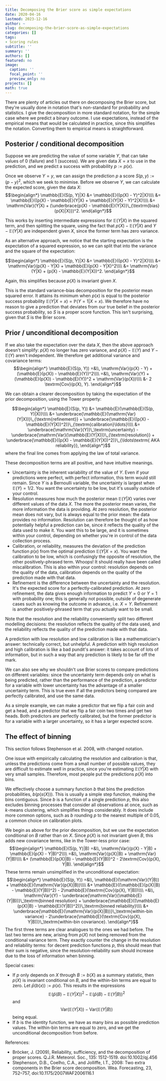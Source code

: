 ```yaml
---
title: Decomposing the Brier score as simple expectations
date: 2020-04-16
lastmod: 2023-12-16
author: ~
slug: decomposing-the-brier-score-as-simple-expectations
categories: []
tags:
- Scoring rules
subtitle: ''
summary: ''
authors: []
featured: no
image:
  caption: ''
  focal_point: ''
  preview_only: no
projects: []
math: true
---
```


There are plenty of articles out there on decomposing the Brier score, but they're usually done in notation that's non-standard for probability and statistics. I give the decomposition in more standard notation, for the simple case where we predict a binary outcome. I use expectations, instead of the empirical means that would be calculated in practice, since this simplifies the notation. Converting them to empirical means is straightforward.

## Posterior / conditional decomposition

Suppose we are predicting the value of some variable $Y$, that can take values of 0 (failure) and 1 (success). We are given data $X=x$ to use in the prediction, and we predict a success with probability $p := p(x)$.

Once we observe $Y=y$, we can assign the prediction $p$ a score $S(p, y) := (p - y)^2$, which we seek to minimise. Before we observe $Y$, we can calculate the expected score, given the data $X$:
$$\begin{align*}
\mathbb{E}(S(p, Y)|X)
&= \mathbb{E}((p(X) - Y)^2|X)\\\\
&= \mathbb{E}((p(X) - \mathbb{E}(Y|X) + \mathbb{E}(Y|X) - Y)^2|X)\\\\
&= \mathrm{Var}(Y|X) + (\underbrace{p(X) - \mathbb{E}(Y|X)}\_{\textrm{bias}(p(X)|X)})^2.
\end{align*}$$

This works by inserting intermediate expressions for $\mathbb{E}(Y|X)$ in the squared term, and then splitting the square, using the fact that $p(X) - \mathbb{E}(Y|X)$ and $Y - \mathbb{E}(Y|X)$ are independent given $X$, since the former term has zero variance.

As an alternative approach, we notice that the starting expectation is the expectation of a squared expression, so we can split that into the variance and the square of the expectation:

$$\begin{align*}
\mathbb{E}(S(p, Y)|X)
&= \mathbb{E}((p(X) - Y)^2|X)\\\\
&= \mathrm{Var}(p(X) - Y|X) + \mathbb{E}(p(X) - Y|X)^2\\\\
&= \mathrm{Var}(Y|X) + (p(X) - \mathbb{E}(Y|X))^2.
\end{align*}$$

Again, this simplifies because $p(X)$ is invariant given $X$.

This is the standard variance-bias decomposition for the posterior mean squared error. It attains its minimum when $p(x)$ is equal to the posterior success probability $\mathbb{E}(Y|X=x) = \mathbb{P}(Y=1|X=x)$. We therefore have no reason to give a prediction that deviates from our true belief in the posterior success probability, so $S$ is a proper score function. This isn't surprising, given that $S$ is the Brier score.

## Prior / unconditional decomposition

If we also take the expectation over the data $X$, then the above approach doesn't simplify: $p(X)$ no longer has zero variance, and $p(X) - \mathbb{E}(Y)$ and $Y - \mathbb{E}(Y)$ aren't independent. We therefore get additional variance and covariance terms:
$$\begin{align*}
\mathbb{E}(S(p, Y))
=&\\, \mathrm{Var}(p(X) - Y) + (\mathbb{E}(p(X)) - \mathbb{E}(Y))^2\\\\
=&\\, \mathrm{Var}(Y) + (\mathbb{E}(p(X)) - \mathbb{E}(Y))^2 + \mathrm{Var}(p(X))\\\\
&- 2 \textrm{Cov}(p(X), Y).
\end{align*}$$

We can obtain a clearer decomposition by taking the expectation of the prior decomposition, using the Tower property:

$$\begin{align*}
\mathbb{E}(S(p, Y))
&= \mathbb{E}(\mathbb{E}(S(p, Y)|X))\\\\
&= \underbrace{\mathbb{E}(\mathrm{Var}(Y|X))}\_{\textrm{refinement}} + \underbrace{\mathbb{E}((p(X) - \mathbb{E}(Y|X))^2)}\_{\textrm{calibration}\ldots}\\\\
&= \underbrace{\mathrm{Var}(Y)}\_\textrm{uncertainty} - \underbrace{\mathrm{Var}(\mathbb{E}(Y|X))}\_{\textrm{resolution}} + \underbrace{\mathbb{E}((p(X) - \mathbb{E}(Y|X))^2)}\_{\ldots\textrm{ AKA reliability}},
\end{align*}$$
where the final line comes from applying the law of total variance.

These decomposition terms are all positive, and have intuitive meanings.

- Uncertainty is the inherent variability of the value of $Y$. Even if your predictions were perfect, with perfect information, this term would still remain. Since $Y$ is a Bernoulli variable, the uncertainty is largest when $\mathbb{E}(Y) = 1/2$. You want the uncertainty to be low, but it's usually outside of your control.
- Resolution measures how much the posterior mean $\mathbb{E}(Y|X)$ varies over different values of the data $X$. The more the posterior mean varies, the more information the data is providing. At zero resolution, the posterior mean does not vary, but is always equal to the prior mean: the data provides no information. Resolution can therefore be thought of as how potentially helpful a prediction can be, since it reflects the quality of the data used to make it. You want this to be large, and it is sometimes within your control, depending on whether you're in control of the data collection process.
- Calibration, or reliability, measures the deviation of the prediction function $p(x)$ from the optimal prediction $\mathbb{E}(Y|X=x)$. You want the calibration to be low, which is confusingly the opposite of resolution, the other positively-phrased term. Whoops! It should really have been called miscalibration. This is also within your control: resolution depends on the quality of the data, calibration depends on the quality of the prediction made with that data.
- Refinement is the difference between the uncertainty and the resolution. It's the expected score for a perfectly-calibrated prediction. At zero refinement, the data gives enough information to predict $Y=0$ or $Y=1$ with probability one; this is generally not possible, outside of degenerate cases such as knowing the outcome in advance, i.e. $X = Y$. Refinement is another positively-phrased term that you actually want to be small.

Note that the resolution and the reliability conveniently split two different modelling decisions: the resolution reflects the quality of the data used, and the reliability reflects the quality of the prediction made with that data.

A prediction with low resolution and low calibration is like a mathematician's answer: technically correct, but unhelpful. A prediction with high resolution and high calibration is like a bad pundit's answer: it takes account of lots of information, but in such a way that any prediction is likely to be far off the mark.

We can also see why we shouldn't use Brier scores to compare predictions on different variables: since the uncertainty term depends only on what is being predicted, rather than the performance of the prediction, a predictor for a variable with lower uncertainty has the advantage of a smaller uncertainty term. This is true even if all the predictors being compared are perfectly calibrated, and use the same data.

As a simple example, we can make a predictor that we flip a fair coin and get a head, and a predictor that we flip a fair coin two times and get two heads. Both predictors are perfectly calibrated, but the former predictor is for a variable with a larger uncertainty, so it has a larger expected score.

## The effect of binning

This section follows Stephenson et al. 2008, with changed notation.

One issue with empirically calculating the resolution and calibration is that, unless the predictions come from a small number of possible values, they are difficult to estimate well in practice, since you're estimating $\mathbb{E}(Y|X)$ with very small samples. Therefore, most people put the predictions $p(X)$ into bins.

We effectively choose a summary function $b$ that bins the prediction probabilities, $b(p(s(X))).$ This is usually a simple step function, making the bins contiguous. Since $b$ is a function of a single prediction $p$, this also excludes binning processes that consider all observations at once, such as $k$-means clustering, which simplifies things considerably. It does include more common options, such as $b$ rounding $p$ to the nearest multiple of $0.05$, a common choice on calibration plots.

We begin as above for the prior decomposition, but we use the expectation conditional on $B$ rather than on $X$. Since $p(X)$ is not invariant given $B$, this adds new covariance terms, like in the Tower-less prior case:
$$\begin{align*}
\mathbb{E}(S(p, Y)|B)
=&\\, \mathrm{Var}(p(X) - Y|B) + \mathbb{E}(p(X) - Y|B)^2\\\\
=&\\, \mathrm{Var}(p(X)|B) + \mathrm{Var}(Y|B)\\\\
&+ (\mathbb{E}(p(X)|B) - \mathbb{E}(Y|B))^2 - 2\textrm{Cov}(p(X), Y|B).
\end{align*}$$
These terms remain unsimplified in the unconditional expectation:
$$\begin{align*}
\mathbb{E}(S(p, Y))
=&\\, \mathbb{E}(\mathrm{Var}(Y|B)) + \mathbb{E}(\mathrm{Var}(p(X)|B))\\\\
&+ \mathbb{E}((\mathbb{E}(p(X)|B) - \mathbb{E}(Y|B))^2) - 2\mathbb{E}(\textrm{Cov}(p(X), Y|B))\\\\
=&\\, \mathrm{Var}(Y) - \underbrace{\mathrm{Var}(\mathbb{E}(Y|B))}\_\textrm{binned resolution} + \underbrace{\mathbb{E}((\mathbb{E}(p(X)|B) - \mathbb{E}(Y|B))^2)}\_\textrm{binned reliability}\\\\
&+ \underbrace{\mathbb{E}(\mathrm{Var}(p(X)|B))}\_\textrm{within-bin variance} - 2\underbrace{\mathbb{E}(\textrm{Cov}(p(X), Y|B))}\_\textrm{within-bin covariance}.
\end{align*}$$
The first three terms are clear analogues to the ones we had before. The last two terms are new, arising from $p(X)$ not being removed from the conditional variance term. They exactly counter the change in the resolution and reliability terms: for decent prediction functions $p$, this should mean that their sum is negative, since the resolution-reliability sum should increase due to the loss of information when binning.

Special cases:
- If $p$ only depends on $X$ through $B := b(X)$ as a summary statistic, then $p(X)$ is invariant conditional on $B$, and the within-bin terms are equal to zero. Let $\bar{p}(b(x)) := p(x)$. This results in the expressions $$\mathbb{E}(\bar{p}(B) - \mathbb{E}(Y|X))^2 - \mathbb{E}(\bar{p}(B) - \mathbb{E}(Y|B))^2$$and
$$\mathrm{Var}(\mathbb{E}(Y|X)) - \mathrm{Var}(\mathbb{E}(Y|B))$$
being equal.
- If $b$ is the identity function, we have as many bins as possible prediction values. The within-bin terms are equal to zero, and we get the unconditional decomposition from before.

References:
- Bröcker, J. (2009), Reliability, sufficiency, and the decomposition of proper scores. Q.J.R. Meteorol. Soc., 135: 1512-1519. doi:10.1002/qj.456
- Stephenson, D.B., Coelho, C.A., and Jolliffe, I.T., 2008: Two extra components in the Brier score decomposition. Wea. Forecasting, 23, 752–757, doi:10.1175/2007WAF2006116.1
